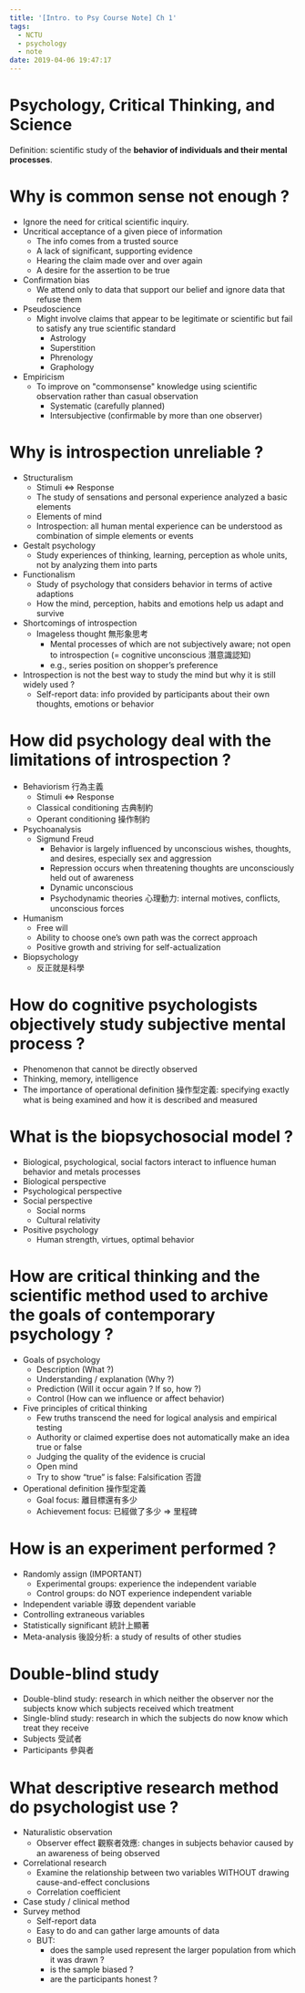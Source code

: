 ```yaml
---
title: '[Intro. to Psy Course Note] Ch 1'
tags:
  - NCTU
  - psychology
  - note
date: 2019-04-06 19:47:17
---
```



# Psychology, Critical Thinking, and Science

Definition: scientific study of the __behavior of individuals and their mental processes__.

# Why is common sense not enough ?

- Ignore the need for critical scientific inquiry.
- Uncritical acceptance of a given piece of information 
    - The info comes from a trusted source 
    - A lack of significant, supporting evidence 
    - Hearing the claim made over and over again
    - A desire for the assertion to be true 
- Confirmation bias
    - We attend only to data that support our belief and ignore data that refuse them 
- Pseudoscience 
    - Might involve claims that appear to be legitimate or scientific but fail to satisfy any true scientific standard 
        - Astrology 
        - Superstition 
        - Phrenology 
        - Graphology
- Empiricism 
    - To improve on "commonsense" knowledge using scientific observation rather than casual observation
        - Systematic (carefully planned)
        - Intersubjective (confirmable by more than one observer)

# Why is introspection unreliable ?

- Structuralism 
    - Stimuli <=> Response
    - The study of sensations and personal experience analyzed a basic elements 
    - Elements of mind
    - Introspection: all human mental experience can be understood as combination of simple elements or events
- Gestalt psychology 
    - Study experiences of thinking, learning, perception as whole units, not by analyzing them into parts
- Functionalism
    - Study of psychology that considers behavior in terms of active adaptions
    - How the mind, perception, habits and emotions help us adapt and survive
- Shortcomings of introspection 
    - Imageless thought 無形象思考 
        - Mental processes of which are not subjectively aware; not open to introspection (= cognitive unconscious 潛意識認知)
        - e.g., series position on shopper’s preference
- Introspection is not the best way to study the mind but why it is still widely used ?
    - Self-report data: info provided by participants about their own thoughts, emotions or behavior

# How did psychology deal with the limitations of introspection ?

- Behaviorism 行為主義
    - Stimuli <=> Response
    - Classical conditioning 古典制約
    - Operant conditioning 操作制約
- Psychoanalysis 
    - Sigmund Freud
        - Behavior is largely influenced by unconscious wishes, thoughts, and desires, especially sex and aggression
        - Repression occurs when threatening thoughts are unconsciously held out of awareness 
        - Dynamic unconscious 
        - Psychodynamic theories 心理動力: internal motives, conflicts, unconscious forces 
- Humanism 
    - Free will
    - Ability to choose one’s own path was the correct approach
    - Positive growth and striving for self-actualization 
- Biopsychology 
    - 反正就是科學

# How do cognitive psychologists objectively study subjective mental process ?

- Phenomenon that cannot be directly observed
- Thinking, memory, intelligence 
- The importance of operational definition 操作型定義: specifying exactly what is being examined and how it is described and measured

# What is the biopsychosocial model ?

- Biological, psychological, social factors interact to influence human behavior and metals processes
- Biological perspective
- Psychological perspective
- Social perspective
    - Social norms
    - Cultural relativity 
- Positive psychology
    - Human strength, virtues, optimal behavior

# How are critical thinking and the scientific method used to archive the goals of contemporary psychology ?

- Goals of psychology 
    - Description (What ?)
    - Understanding / explanation (Why ?)
    - Prediction (Will it occur again ? If so, how ?)
    - Control (How can we influence or affect behavior)
- Five principles of critical thinking
    - Few truths transcend the need for logical analysis and empirical testing 
    - Authority or claimed expertise does not automatically make an idea true or false
    - Judging the quality of the evidence is crucial
    - Open mind
    - Try to show “true” is false: Falsification 否證
- Operational definition 操作型定義
    - Goal focus: 離目標還有多少
    - Achievement focus: 已經做了多少 => 里程碑

# How is an experiment performed ?

- Randomly assign (IMPORTANT)
    - Experimental groups: experience the independent variable 
    - Control groups: do NOT experience independent variable 
- Independent variable 導致 dependent variable
- Controlling extraneous variables 
- Statistically significant 統計上顯著
- Meta-analysis 後設分析: a study of results of other studies

# Double-blind study

- Double-blind study: research in which neither the observer nor the subjects know which subjects received which treatment
- Single-blind study: research in which the subjects do now know which treat they receive 
- Subjects 受試者
- Participants 參與者

# What descriptive research method do psychologist use ?

- Naturalistic observation
    - Observer effect 觀察者效應: changes in subjects behavior caused by an awareness of being observed
- Correlational research
    - Examine the relationship between two variables WITHOUT drawing cause-and-effect conclusions
    - Correlation coefficient 
- Case study / clinical method
- Survey method 
    - Self-report data
    - Easy to do and can gather large amounts of data
    - BUT:
        - does the sample used represent the larger population from which it was drawn ?
        - is the sample biased ?
        - are the participants honest ?